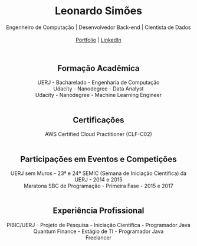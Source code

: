 <header align="center" style="text-align: center;">
    <h1 align="center">Leonardo Simões</h1>
    <div align="center">Engenheiro de Computação | Desenvolvedor Back-end | Cientista de Dados</div>
    <br/>    
    <div align="center">
        <a href="https://leonardosimoes.streamlit.app/">Portfolio</a>
        |
        <a href="https://www.linkedin.com/in/leoqsimoes/">LinkedIn</a>
    </div> 
</header>
<main>
    <section align="center">
        <h2 align="center">Formação Acadêmica</h2>
        <div align="center">UERJ - Bacharelado - Engenharia de Computação</div>
        <div align="center">Udacity - Nanodegree - Data Analyst</div>
        <div align="center">Udacity - Nanodegree - Machine Learning Engineer</div>
    </section>
    <br/>
    <section align="center">
        <h2 align="center">Certificações</h2>
        <div align="center">AWS Certified Cloud Practitioner (CLF-C02)</div>
    </section>
    <br/>
    <section align="center">
        <h2 align="center">Participações em Eventos e Competições</h2>
        <div align="center">
            UERJ sem Muros - 
            23ª e 24ª SEMIC (Semana de Iniciação Científica) da UERJ - 
            2014 e 2015
        </div>
        <div align="center">Maratona SBC de Programação - Primeira Fase - 2015 e 2017</div>
    </section>
    <br/>
    <section align="center">
        <h2 align="center">Experiência Profissional</h2>
        <div align="center">PIBIC/UERJ - Projeto de Pesquisa - Iniciação Científica - Programador Java</div>
        <div align="center">Quantum Finance - Estágio de TI - Programador Java</div>
        <div align="center">Freelancer</div>
    </section>
</main>